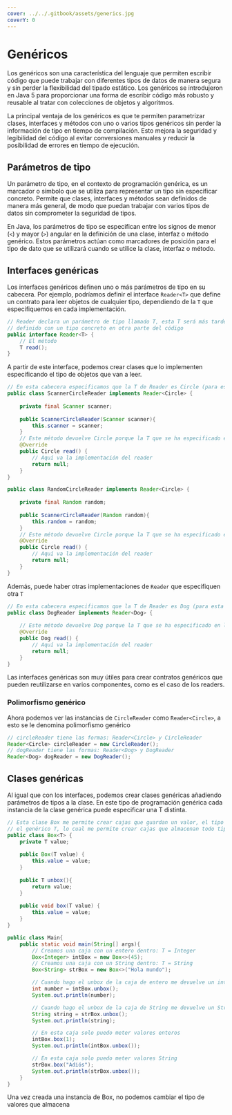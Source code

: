 ```yaml
---
cover: ../../.gitbook/assets/generics.jpg
coverY: 0
---
```


# Genéricos

Los genéricos son una característica del lenguaje que permiten escribir código que puede trabajar con diferentes tipos de datos de manera segura y sin perder la flexibilidad del tipado estático. Los genéricos se introdujeron en Java 5 para proporcionar una forma de escribir código más robusto y reusable al tratar con colecciones de objetos y algoritmos.

La principal ventaja de los genéricos es que te permiten parametrizar clases, interfaces y métodos con uno o varios tipos genéricos sin perder la información de tipo en tiempo de compilación. Esto mejora la seguridad y legibilidad del código al evitar conversiones manuales y reducir la posibilidad de errores en tiempo de ejecución.

## Parámetros de tipo

Un parámetro de tipo, en el contexto de programación genérica, es un marcador o símbolo que se utiliza para representar un tipo sin especificar concreto. Permite que clases, interfaces y métodos sean definidos de manera más general, de modo que puedan trabajar con varios tipos de datos sin comprometer la seguridad de tipos.

En Java, los parámetros de tipo se especifican entre los signos de menor (`<`) y mayor (`>`) angular en la definición de una clase, interfaz o método genérico. Estos parámetros actúan como marcadores de posición para el tipo de dato que se utilizará cuando se utilice la clase, interfaz o método.

## Interfaces genéricas

Los interfaces genéricos definen uno o más parámetros de tipo en su cabecera. Por ejemplo, podríamos definir el interface `Reader<T>` que define un contrato para leer objetos de cualquier tipo, dependiendo de la `T` que especifiquemos en cada implementación.

```java
// Reader declara un parámetro de tipo llamado T, esta T será más tarde 
// definido con un tipo concreto en otra parte del código
public interface Reader<T> {
    // El método
    T read();
}
```

A partir de este interface, podemos crear clases que lo implementen especificando el tipo de objetos que van a leer.

```java
// En esta cabecera especificamos que la T de Reader es Circle (para esta clase)
public class ScannerCircleReader implements Reader<Circle> {
    
    private final Scanner scanner;
    
    public ScannerCircleReader(Scanner scanner){
        this.scanner = scanner;
    }
    // Este método devuelve Circle porque la T que se ha especificado en la cabecera es CIrcle
    @Override
    public Circle read() {
        // Aquí va la implementación del reader
        return null;
    }
}

public class RandomCircleReader implements Reader<Circle> {
    
    private final Random random;
    
    public ScannerCircleReader(Random random){
        this.random = random;
    }
    // Este método devuelve Circle porque la T que se ha especificado en la cabecera es CIrcle
    @Override
    public Circle read() {
        // Aquí va la implementación del reader
        return null;
    }
}

```

Además, puede haber otras implementaciones de `Reader` que especifiquen otra `T`

```java
// En esta cabecera especificamos que la T de Reader es Dog (para esta clase)
public class DogReader implements Reader<Dog> {
    
    // Este método devuelve Dog porque la T que se ha especificado en la cabecera es CIrcle
    @Override
    public Dog read() {
        // Aquí va la implementación del reader
        return null;
    }
}
```

Las interfaces genéricas son muy útiles para crear contratos genéricos que pueden reutilizarse en varios componentes, como es el caso de los readers.

### Polimorfismo genérico

Ahora podemos ver las instancias de `CircleReader` como `Reader<Circle>`, a esto se le denomina polimorfismo genérico

```java
// circleReader tiene las formas: Reader<Circle> y CircleReader
Reader<Circle> circleReader = new CircleReader();
// dogReader tiene las formas: Reader<Dog> y DogReader
Reader<Dog> dogReader = new DogReader();
```

## Clases genéricas

Al igual que con los interfaces, podemos crear clases genéricas añadiendo parámetros de tipos a la clase. En este tipo de programación genérica cada instancia de la clase genérica puede especificar una T distinta.

```java
// Esta clase Box me permite crear cajas que guardan un valor, el tipo del valor es 
// el genérico T, lo cual me permite crear cajas que almacenan todo tipo de valores
public class Box<T> {
    private T value;
    
    public Box(T value) {
        this.value = value;
    }
    
    public T unbox(){
        return value;
    }
    
    public void box(T value) {
        this.value = value;
    }
}

public class Main{
    public static void main(String[] args){
        // Creamos una caja con un entero dentro: T = Integer
        Box<Integer> intBox = new Box<>(45);
        // Creamos una caja con un String dentro: T = String
        Box<String> strBox = new Box<>("Hola mundo");

        // Cuando hago el unbox de la caja de entero me devuelve un int
        int number = intBox.unbox();
        System.out.println(number);

        // Cuando hago el unbox de la caja de String me devuelve un String
        String string = strBox.unbox();
        System.out.println(string);

        // En esta caja solo puedo meter valores enteros
        intBox.box(1);
        System.out.println(intBox.unbox());

        // En esta caja solo puedo meter valores String
        strBox.box("Adiós");
        System.out.println(strBox.unbox());
    }
}
```

Una vez creada una instancia de Box, no podemos cambiar el tipo de valores que almacena
